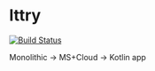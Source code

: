 # lttry
[![Build Status](https://travis-ci.org/ignatev/lttry.svg?branch=master)](https://travis-ci.org/ignatev/lttry)

Monolithic -> MS+Cloud -> Kotlin app